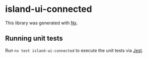 # island-ui-connected

This library was generated with [Nx](https://nx.dev).

## Running unit tests

Run `nx test island-ui-connected` to execute the unit tests via [Jest](https://jestjs.io).
